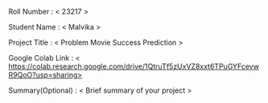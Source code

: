 Roll Number       :   < 23217 >

Student Name      :   <  Malvika >

Project Title     :   < Problem Movie Success Prediction >

Google Colab Link :   < https://colab.research.google.com/drive/1QtruTf5zUxVZ8xxt6TPuGYFceywR9QoO?usp=sharing>

Summary(Optional) :   < Brief summary of your project >
